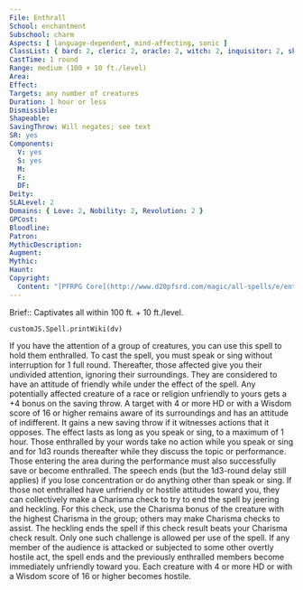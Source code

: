 ```yaml
---
File: Enthrall
School: enchantment
Subschool: charm
Aspects: [ language-dependent, mind-affecting, sonic ]
ClassList: { bard: 2, cleric: 2, oracle: 2, witch: 2, inquisitor: 2, shaman: 2, psychic: 2, mesmerist: 2 }
CastTime: 1 round
Range: medium (100 + 10 ft./level)
Area: 
Effect: 
Targets: any number of creatures
Duration: 1 hour or less
Dismissible: 
Shapeable: 
SavingThrow: Will negates; see text
SR: yes
Components:
  V: yes
  S: yes
  M: 
  F: 
  DF: 
Deity: 
SLALevel: 2
Domains: { Love: 2, Nobility: 2, Revolution: 2 }
GPCost: 
Bloodline: 
Patron: 
MythicDescription: 
Augment: 
Mythic: 
Haunt: 
Copyright:
  Content: "[PFRPG Core](http://www.d20pfsrd.com/magic/all-spells/e/enthrall)"
---
```

Brief:: Captivates all within 100 ft. + 10 ft./level.

```dataviewjs
customJS.Spell.printWiki(dv)
```

If you have the attention of a group of creatures, you can use this spell to hold them enthralled. To cast the spell, you must speak or sing without interruption for 1 full round. Thereafter, those affected give you their undivided attention, ignoring their surroundings. They are considered to have an attitude of friendly while under the effect of the spell. Any potentially affected creature of a race or religion unfriendly to yours gets a +4 bonus on the saving throw. A target with 4 or more HD or with a Wisdom score of 16 or higher remains aware of its surroundings and has an attitude of indifferent. It gains a new saving throw if it witnesses actions that it opposes. The effect lasts as long as you speak or sing, to a maximum of 1 hour. Those enthralled by your words take no action while you speak or sing and for 1d3 rounds thereafter while they discuss the topic or performance. Those entering the area during the performance must also successfully save or become enthralled. The speech ends (but the 1d3-round delay still applies) if you lose concentration or do anything other than speak or sing. If those not enthralled have unfriendly or hostile attitudes toward you, they can collectively make a Charisma check to try to end the spell by jeering and heckling. For this check, use the Charisma bonus of the creature with the highest Charisma in the group; others may make Charisma checks to assist. The heckling ends the spell if this check result beats your Charisma check result. Only one such challenge is allowed per use of the spell. If any member of the audience is attacked or subjected to some other overtly hostile act, the spell ends and the previously enthralled members become immediately unfriendly toward you. Each creature with 4 or more HD or with a Wisdom score of 16 or higher becomes hostile.
